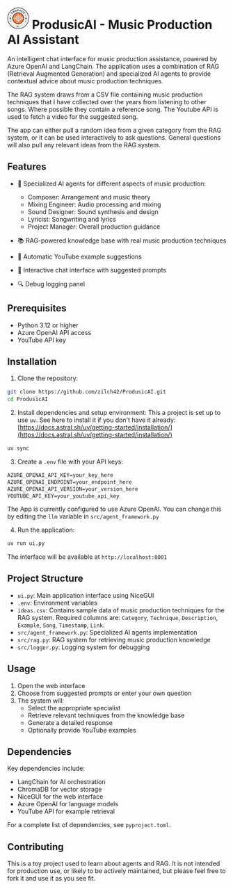# <img src="img/logo2.png" alt="ProdusicAI Logo" width="50"> ProdusicAI - Music Production AI Assistant

An intelligent chat interface for music production assistance, powered by Azure OpenAI and LangChain. The application uses a combination of RAG (Retrieval Augmented Generation) and specialized AI agents to provide contextual advice about music production techniques.

The RAG system draws from a CSV file containing music production techniques that I have collected over the years from listening to other songs. Where possible they contain a reference song. The Youtube API is used to fetch a video for the suggested song.

The app can either pull a random idea from a given category from the RAG system, or it can be used interactively to ask questions. General questions will also pull any relevant ideas from the RAG system.

## Features

- 🎵 Specialized AI agents for different aspects of music production:
  - Composer: Arrangement and music theory
  - Mixing Engineer: Audio processing and mixing
  - Sound Designer: Sound synthesis and design
  - Lyricist: Songwriting and lyrics
  - Project Manager: Overall production guidance

- 📚 RAG-powered knowledge base with real music production techniques
- 🎥 Automatic YouTube example suggestions
- 📝 Interactive chat interface with suggested prompts
- 🔍 Debug logging panel

## Prerequisites

- Python 3.12 or higher
- Azure OpenAI API access
- YouTube API key

## Installation

1. Clone the repository:
```bash
git clone https://github.com/zilch42/ProdusicAI.git
cd ProdusicAI
```

2. Install dependencies and setup environment:
This a project is set up to use `uv`. See here to install it if you don't have it already:
[https://docs.astral.sh/uv/getting-started/installation/](https://docs.astral.sh/uv/getting-started/installation/)

```bash
uv sync
```

3. Create a `.env` file with your API keys:
```
AZURE_OPENAI_API_KEY=your_key_here
AZURE_OPENAI_ENDPOINT=your_endpoint_here
AZURE_OPENAI_API_VERSION=your_version_here
YOUTUBE_API_KEY=your_youtube_api_key
```

The App is currently configured to use Azure OpenAI. You can change this by editing the `llm` variable in `src/agent_framework.py`

4. Run the application:
```bash
uv run ui.py
```

The interface will be available at `http://localhost:8001`

## Project Structure

- `ui.py`: Main application interface using NiceGUI
- `.env`: Environment variables
- `ideas.csv`: Contains sample data of music production techniques for the RAG system. Required columns are: `Category`, `Technique`, `Description`, `Example`, `Song`, `Timestamp`, `Link`.
- `src/agent_framework.py`: Specialized AI agents implementation
- `src/rag.py`: RAG system for retrieving music production knowledge
- `src/logger.py`: Logging system for debugging

## Usage

1. Open the web interface
2. Choose from suggested prompts or enter your own question
3. The system will:
   - Select the appropriate specialist
   - Retrieve relevant techniques from the knowledge base
   - Generate a detailed response
   - Optionally provide YouTube examples

## Dependencies

Key dependencies include:
- LangChain for AI orchestration
- ChromaDB for vector storage
- NiceGUI for the web interface
- Azure OpenAI for language models
- YouTube API for example retrieval

For a complete list of dependencies, see `pyproject.toml`.

## Contributing

This is a toy project used to learn about agents and RAG. It is not intended for production use, or likely to be actively maintained, but please feel free to fork it and use it as you see fit.